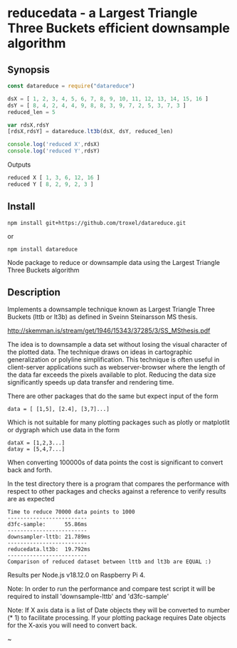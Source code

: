 # reducedata - a  Largest Triangle Three Buckets efficient downsample algorithm 

## Synopsis

```javascript
const datareduce = require("datareduce")

dsX = [ 1, 2, 3, 4, 5, 6, 7, 8, 9, 10, 11, 12, 13, 14, 15, 16 ]
dsY = [ 8, 4, 2, 4, 4, 9, 8, 8, 3, 9, 7, 2, 5, 3, 7, 3 ]
reduced_len = 5

var rdsX,rdsY
[rdsX,rdsY] = datareduce.lt3b(dsX, dsY, reduced_len)

console.log('reduced X',rdsX)
console.log('reduced Y',rdsY)
```

Outputs 

```javascript
reduced X [ 1, 3, 6, 12, 16 ]
reduced Y [ 8, 2, 9, 2, 3 ]
```


## Install 
```
npm install git+https://github.com/troxel/datareduce.git
```
or 

```
npm install datareduce
```

Node package to reduce or downsample data using the Largest Triangle Three Buckets algorithm

## Description

Implements a downsample technique known as Largest Triangle Three Buckets (lttb or lt3b) as defined in Sveinn Steinarsson MS thesis.

http://skemman.is/stream/get/1946/15343/37285/3/SS_MSthesis.pdf

The idea is to downsample a data set without losing the visual character of the plotted data. The technique draws on ideas in cartographic generalization or polyline simplification. This technique is often useful in client-server applications such as webserver-browser where the length of the data far exceeds the pixels available to plot. Reducing the data size significantly speeds up data transfer and rendering time.

There are other packages that do the same but expect input of the form 
```
data = [ [1,5], [2.4], [3,7]...]
```

Which is not suitable for many plotting packages such as plotly or matplotlit or dygraph which use data in the form

```
dataX = [1,2,3...]
datay = [5,4,7...]
```

When converting 100000s of data points the cost is significant to convert back and forth. 

In the test directory there is a program that compares the performance with respect to other packages and checks against a 
reference to verify results are as expected

```
Time to reduce 70000 data points to 1000
-------------------------
d3fc-sample:      55.86ms
-------------------------
downsampler-lttb: 21.789ms
-------------------------
reducedata.lt3b:  19.792ms
-------------------------
Comparison of reduced dataset between lttb and lt3b are EQUAL :)
```

Results per Node.js v18.12.0 on Raspberry Pi 4. 

Note: In order to run the performance and compare test script it will be required to install 'downsample-lttb' and 'd3fc-sample'

Note: If X axis data is a list of Date objects they will be converted to number (* 1) to facilitate processing. If your plotting package requires Date objects for the X-axis you will need to convert back.

~

